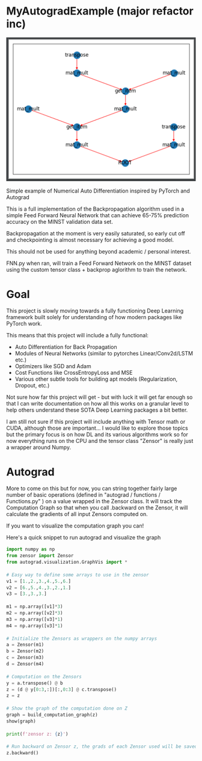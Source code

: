# MyAutogradExample (major refactor inc)

![Computation Graph Image](./misc/imgs/computation_graph.png "Example Computation Graph")

Simple example of Numerical Auto Differentiation inspired by PyTorch and Autograd

This is a full implementation of the Backpropagation algorithm used in a simple Feed Forward Neural Network that can achieve 65-75% prediction accuracy on the MINST
validation data set.

Backpropagation at the moment is very easily saturated, so early cut
off and checkpointing is almost necessary for achieving a good model.

This should not be used for anything beyond academic / personal interest.

FNN.py when ran, will train a Feed Forward Network on the MINST dataset using
the custom tensor class + backprop aglorithm to train the network.


# Goal

This project is slowly moving towards a fully functioning Deep Learning framework built solely for understanding of how
modern packages like PyTorch work.  

This means that this project will include a fully functional:
<ul>
    <li>Auto Differentiation for Back Propagation</li>
    <li>Modules of Neural Networks (similar to pytorches Linear/Conv2d/LSTM etc.)</li>
    <li>Optimizers like SGD and Adam</li>
    <li>Cost Functions like CrossEntropyLoss and MSE</li>
    <li>Various other subtle tools for building apt models (Regularization, Dropout, etc.)</li>
</ul>

Not sure how far this project will get - but with luck it will get far enough so that I can write documentation on 
how all this works on a granular level to help others understand these SOTA Deep Learning packages a bit better.

I am still not sure if this project will include anything with Tensor math or CUDA, although those are important...
 I would like to explore those topics but the primary focus is on how DL and its various algorithms work so for now
 everything runs on the CPU and the tensor class "Zensor" is really just a wrapper around Numpy.
 
# Autograd

More to come on this but for now, you can string together fairly large number of basic operations (defined in "autograd
/ functions / Functions.py" ) on a value wrapped in the Zensor class.  It will track the Computation Graph so that when
you call .backward on the Zensor, it will calculate the gradients of all input Zensors computed on.

If you want to visualize the computation graph you can!  

Here's a quick snippet to run autograd and visualize the graph


```python
import numpy as np
from zensor import Zensor
from autograd.visualization.GraphVis import *

# Easy way to define some arrays to use in the zensor
v1 = [1.,2.,3.,4.,5.,6.]
v2 = [6.,5.,4.,3.,2.,1.]
v3 = [3.,3.,3.]

m1 = np.array([v1]*3)
m2 = np.array([v2]*3)
m3 = np.array([v3]*1)
m4 = np.array([v3]*1)

# Initialize the Zensors as wrappers on the numpy arrays 
a = Zensor(m1)
b = Zensor(m2)
c = Zensor(m3)
d = Zensor(m4)

# Computation on the Zensors
y = a.transpose() @ b
z = (d @ y[0:3,:])[:,0:3] @ c.transpose()
z = z

# Show the graph of the computation done on Z
graph = build_computation_graph(z)
show(graph)

print(f'zensor z: {z}')

# Run backward on Zensor z, the grads of each Zensor used will be saved in {var_name}.grad
z.backward()
```


